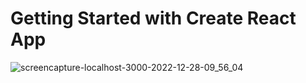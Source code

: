 # Getting Started with Create React App


![screencapture-localhost-3000-2022-12-28-09_56_04](https://user-images.githubusercontent.com/98261745/209845239-5f9a0c68-132b-4238-9707-e33ed8e56a78.png)
